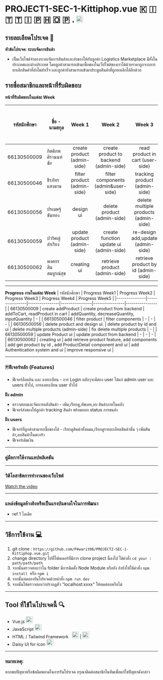 # PROJECT1-SEC-1-Kittiphop.vue 🇰 🇮 🇹 🇹 🇮 🇵 🇭 🇴 🇵 . <img src="https://upload.wikimedia.org/wikipedia/commons/9/95/Vue.js_Logo_2.svg" alt="Vue.js Logo" width="22" height="22">
## รายละเอียดโปรเจค 🔻
**หัวข้อโปรเจค: ระบบจัดการสินค้า**  
- เป็นเว็บไซต์จำลองระบบจัดการสินค้าเเละส่งของให้กับลูกค้า Logistics Marketplace มีทั้งในประเทศเเละต่างประเทศ โดยลูกค้าสามารถเข้ามาซื้อของในเว็ปไซต์ของเราได้ด้วยราคาถูกจากการยกเลิกสินค้าที่ส่งไม่สำเร็จ เเละลูกค้ายังสามารถเข้ามาประมูลสินค้าที่ถูกยกเลิกได้อีกด้วย

## รายชื่อสมาชิกและหน้าที่รับผิดชอบ


**หน้าที่รับผิดชอบในแต่ละ Week**

| รหัสนักศึกษา  | ชื่อ - นามสกุล          |      Week 1      | Week 2 | Week 3 | Week 4 | Week 5 | เปอร์เซ็นการรับผิดชอบงาน |
|---------------|-----------------|:----------------:|:------:|:------:|:------:|:------:|:------------------------:|
| 66130500009  | กิตติภพ ศิรานนท์ชัย     | create product (admin-side)   |   create product to backend (admin-side)  |  read product in cart (user-side)  |  add product to cart (user-side)  |  check bug and fix  |           20%            |
| 66130500046  | ธีรภัทร แสงมาน      | filter product (admin-side)   |   filter components (admin&user-side)   |   tracking product (admin-side)   |   tracking product (user-side)   |   check bug and fix  |           20%            |
| 66130500056  | ปรเมษฐ์ ขันทอง      | design ui    |   delete product (admin-side)   |   delete multiple products (admin-side)  |   buy product (user-side)   |   check bug and fix   |           20%            |
| 66130500059  | ปวริศญ์ สำเรียง       | update product (admin-side)   |   create function update ui (admin-side) |  re-design add,update (admin-side)   |   checking box product(admin-side)   |    check bug and fix   |           20%            |
| 66130500062  | พงศกร สินสมบูรณ์สุข    | creating ui |   retrieve product (admin-side)    |   retrieve product by id (admin-side)  |   Authentication system and ui (admin&user-side)   | check bug and fix |           20%            |

---

**Progress งานในแต่ละ Week**
| รหัสนักศึกษา | Progress Week1 | Progress Week2 | Progress Week3 | Progress Week4 | Progress Week5 |
|---------------|----------------|----------------|----------------|----------------|----------------|
| 66130500009   | create addProduct | create product from backend  | addToCart, readProduct in cart              | addQuantity, decreaseQuantity, inputQuantity              | -              |
| 66130500046   | filter product | filter components  | -              | -              | -              |
| 66130500056   | delete product and design ui. |  delete product by id and ui           |  delete multiple products (admin-side)  | fix delete multiple products            | -              |
| 66130500059   | update Product ui | update product from backend     | -              | -              | -              |
| 66130500062   | creating ui | add retrieve product feature, add components | add get product by id , add ProductDetail component and ui | add Authentication system and ui | improve responsive ui              |


---
### 🃏ฟีเจอร์หลัก (Features)
- ฟีเจอร์ล็อคอิน เเละ ลงทะเบียน - การ Login หลักๆจะมีสอง user ได้แก่ admin user และ users ทั่วไป, การลงทะเบียน user ทั่วไป <br>

**ฝั่ง admin** 
- ตรวจสอบและจัดการคลังสินค้า - เพิ่ม,เรียกดู,อัพเดท,ลบ สินค้าภายในคลัง <br>
- ฟีเจอร์ส่งของให้ลูกค้า tracking สินค้า พร้อมบอก status การขนส่ง <br>

**ฝั่ง users** 
- ฟีเจอร์ที่ลูกค้าสามารถซื้อของได้ - เรียกดูสินค้าทั้งหมด,เรียกดูรายละเอียดสินค้านั้น ๆ   เพิ่มสินค้า,ลบสินค้าในตะกร้า 
- ฟีเจอร์เติมเงิน


--- 
### คู่มือการใช้งานแอปพลิเคชัน 
--- 
### วิดิโอสาธิตการทำงานของเว็บไซต์
[Watch the video](link)

--- 
### แหล่งข้อมูลอ้างอิงหรือเป็นแรงบันดาลใจในการพัฒนา
- ref 1 ไอเดีย 
---

## วิธีการใช้งาน 💻
1. git clone : ` https://github.com/P4warit06/PROJECT2-SEC-1-Kittiphop.vue.git `
2. change directory ไปที่โฟลเดอร์ที่มีการ clone project นี้ลงไป ใช้คำสั่ง `cd your : path/path/path`
3. จากนั้นตรวจสอบว่าใน folder มีการติดตั้ง Node Module หรือยัง ถ้ายังให้ใช้คำสั่ง `npm install`  หรือ `npm i`
4. จากนั้นทดลองรันโปรเจคด้วยคำสั่ง `npm run dev `
5. จากนั้นให้ตรวจสอบว่าปรากฎตัว "localhost:xxxx" ให้ทดสอบหรือไม่
---

## Tool ที่ใช้ในโปรเจคนี้ 🔍
- Vue.js <img src="https://upload.wikimedia.org/wikipedia/commons/9/95/Vue.js_Logo_2.svg" alt="Vue.js Logo" width="22" height="22">
- JavaScript <img src="https://cdn.worldvectorlogo.com/logos/logo-javascript.svg" alt="Js.js Logo" width="22" height="22">
- HTML / Tailwind Framework &nbsp;  <img src="https://cdn.worldvectorlogo.com/logos/html-1.svg" alt="Html.js Logo" width="22" height="22"> |  <img src="https://cdn.worldvectorlogo.com/logos/tailwind-css-2.svg" alt="Tailwind.js Logo" width="22" height="22">
- Daisy UI for icon  <img src="https://avatars.githubusercontent.com/u/76870092?s=280&v=4" alt="daisy.Logo" width="22" height="22">

---

### หมายเหตุ:
หากพบปัญหาหรือข้อผิดพลาดในการรันโปรเจค  กรุณาติดต่อสมาชิกในทีมเพื่อแก้ไขปัญหาดังกล่าว
